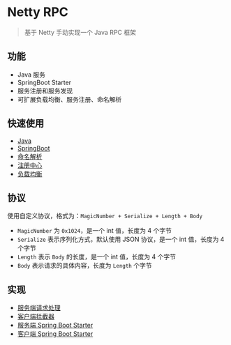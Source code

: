 # Netty RPC

> 基于 Netty 手动实现一个 Java RPC 框架

## 功能

- Java 服务
- SpringBoot Starter
- 服务注册和服务发现
- 可扩展负载均衡、服务注册、命名解析

## 快速使用

- [Java](./doc/Java.md)
- [SpringBoot](./doc/SpringBoot.md)
- [命名解析](./doc/NameResolver.md)
- [注册中心](./doc/Registry.md)
- [负载均衡](./doc/LoadBalancer.md)

## 协议

使用自定义协议，格式为：`MagicNumber + Serialize + Length + Body`

- `MagicNumber` 为 `0x1024`，是一个 int 值，长度为 4 个字节
- `Serialize` 表示序列化方式，默认使用 JSON 协议，是一个 int 值，长度为 4 个字节
- `Length` 表示 `Body` 的长度，是一个 int 值，长度为 4 个字节
- `Body` 表示请求的具体内容，长度为 `Length` 个字节

## 实现

- [服务端请求处理](./doc/ServerHandler.md)
- [客户端拦截器](./doc/ClientInterceptor.md)
- [服务端 Spring Boot Starter](./doc/ServerSpringBootStarter.md)
- [客户端 Spring Boot Starter](./doc/ClientSpringBootStarter.md)